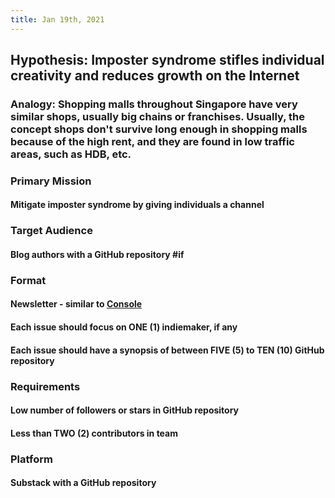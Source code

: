 ```yaml
---
title: Jan 19th, 2021
---
```


## Hypothesis: Imposter syndrome stifles individual creativity and reduces growth on the Internet
### Analogy: Shopping malls throughout Singapore have very similar shops, usually big chains or franchises. Usually, the concept shops don't survive long enough in shopping malls because of the high rent, and they are found in low traffic areas, such as HDB, etc.
### Primary Mission
#### Mitigate imposter syndrome by giving individuals a channel
### Target Audience
#### Blog authors with a GitHub repository #if
### Format
#### Newsletter - similar to [Console](https://console.substack.com)
#### Each issue should focus on ONE (1) indiemaker, if any
#### Each issue should have a synopsis of between FIVE (5) to TEN (10) GitHub repository
### Requirements
#### Low number of followers or stars in GitHub repository
#### Less than TWO (2) contributors in team
### Platform
#### Substack with a GitHub repository
